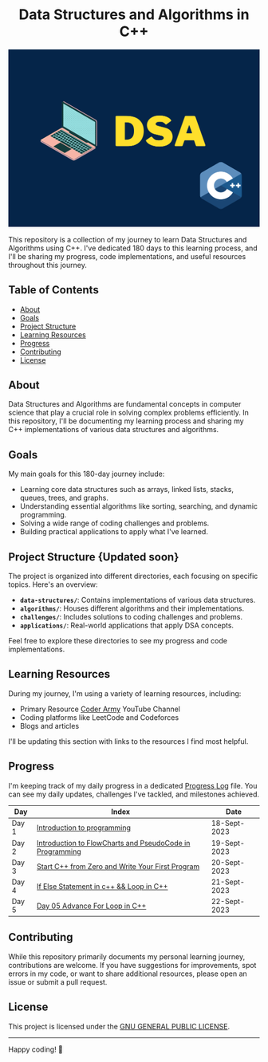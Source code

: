 <h1 align="center">Data Structures and Algorithms in C++</h1>

![logo](https://github.com/Abdul-Jaweed/Data-Structure-and-Algorithms/blob/main/logo.png)

This repository is a collection of my journey to learn Data Structures and Algorithms using C++. I've dedicated 180 days to this learning process, and I'll be sharing my progress, code implementations, and useful resources throughout this journey.

## Table of Contents

- [About](#about)
- [Goals](#goals)
- [Project Structure](#project-structure)
- [Learning Resources](#learning-resources)
- [Progress](#progress)
- [Contributing](#contributing)
- [License](#license)

## About

Data Structures and Algorithms are fundamental concepts in computer science that play a crucial role in solving complex problems efficiently. In this repository, I'll be documenting my learning process and sharing my C++ implementations of various data structures and algorithms.

## Goals

My main goals for this 180-day journey include:

- Learning core data structures such as arrays, linked lists, stacks, queues, trees, and graphs.
- Understanding essential algorithms like sorting, searching, and dynamic programming.
- Solving a wide range of coding challenges and problems.
- Building practical applications to apply what I've learned.

## Project Structure {Updated soon}

The project is organized into different directories, each focusing on specific topics. Here's an overview:

- **`data-structures/`**: Contains implementations of various data structures.
- **`algorithms/`**: Houses different algorithms and their implementations.
- **`challenges/`**: Includes solutions to coding challenges and problems.
- **`applications/`**: Real-world applications that apply DSA concepts.

Feel free to explore these directories to see my progress and code implementations.

## Learning Resources

During my journey, I'm using a variety of learning resources, including:

- Primary Resource [Coder Army](https://youtube.com/playlist?list=PLQEaRBV9gAFu4ovJ41PywklqI7IyXwr01&si=9VBRF9RrW8Qmfxux) YouTube Channel
- Coding platforms like LeetCode and Codeforces
- Blogs and articles

I'll be updating this section with links to the resources I find most helpful.

## Progress

I'm keeping track of my daily progress in a dedicated [Progress Log](progress.md) file. You can see my daily updates, challenges I've tackled, and milestones achieved.

|   Day   |   Index   |   Date   |
|---------|-----------|----------|
|   Day 1 |   [Introduction to programming](https://github.com/Abdul-Jaweed/Data-Structure-and-Algorithms/tree/main/Resource/Day%2001%20Introduction%20to%20Programming) |   18-Sept-2023 |
|   Day 2 |   [Introduction to FlowCharts and PseudoCode in Programming](https://github.com/Abdul-Jaweed/Data-Structure-and-Algorithms/tree/main/Resource/Day%2002%20Introduction%20to%20FlowCharts%20and%20PseudoCode%20in%20Programming) |   19-Sept-2023 |
|   Day 3 |   [Start C++ from Zero and Write Your First Program](https://github.com/Abdul-Jaweed/Data-Structure-and-Algorithms/tree/main/Resource/Day%2003%20Start%20C%2B%2B%20from%20Zero%20and%20Write%20Your%20First%20Program) |   20-Sept-2023 |
|   Day 4 |   [If Else Statement in c++ && Loop in C++](https://github.com/Abdul-Jaweed/Data-Structure-and-Algorithms/tree/main/Resource/Day%2004%20If%20Else%20Statement%20in%20c%2B%2B%20%26%20Loop%20in%20C%2B%2B) |   21-Sept-2023 |  18-Sept-2023 |
|   Day 5 |   [Day 05 Advance For Loop in C++](https://github.com/Abdul-Jaweed/Data-Structure-and-Algorithms/tree/main/Resource/Day%2005%20For%20Loop%20in%20c%2B%2B%20Advance%2C%20Prime%20Number%2C%20Factorial%2C%20Fibonacci%2C%20Sum%20of%20n%20number) |   22-Sept-2023 |




## Contributing

While this repository primarily documents my personal learning journey, contributions are welcome. If you have suggestions for improvements, spot errors in my code, or want to share additional resources, please open an issue or submit a pull request.

## License

This project is licensed under the [GNU GENERAL PUBLIC LICENSE](LICENSE).

---

Happy coding! 🚀
